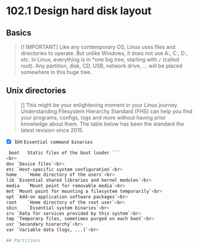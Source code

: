 # 102.1 Design hard disk layout

## Basics
>[! IMPORTANT]
> Like any contemporary OS, Linux uses files and directories to operate. But unlike Windows, it does not use A:, C:, D:, etc. In Linux, everything is in *one big tree, starting with
`/` (called root). Any partition, disk, CD, USB, network drive, ... will be placed somewhere in this huge tree.

## Unix directories
> []
> This might be your enlightening moment in your Linux journey. Understanding Filesystem Hierarchy Standard (FHS) can help you find your programs, configs, logs and more without having prior knowledge about them. The table below has been the standard the latest revision since 2015.


+ [x] bin	`Essential command binaries` <br>
```sh
 boot	Static files of the boot loader ```
<br>
dev	`Device files`<br>
etc	`Host-specific system configuration`<br>
home	`Home directory of the users`<br>
lib	`Essential shared libraries and kernel modules`<br>
media	`Mount point for removable media`<br>
mnt	`Mount point for mounting a filesystem temporarily`<br>
opt	`Add-on application software packages`<br>
root	`Home directory of the root user`<br>
sbin	`Essential system binaries`<br>
srv	`Data for services provided by this system`<br>
tmp	`Temporary files, sometimes purged on each boot`<br>
usr	`Secondary hierarchy`<br>
var	`Variable data (logs, ...)`<br>

## Partitions


